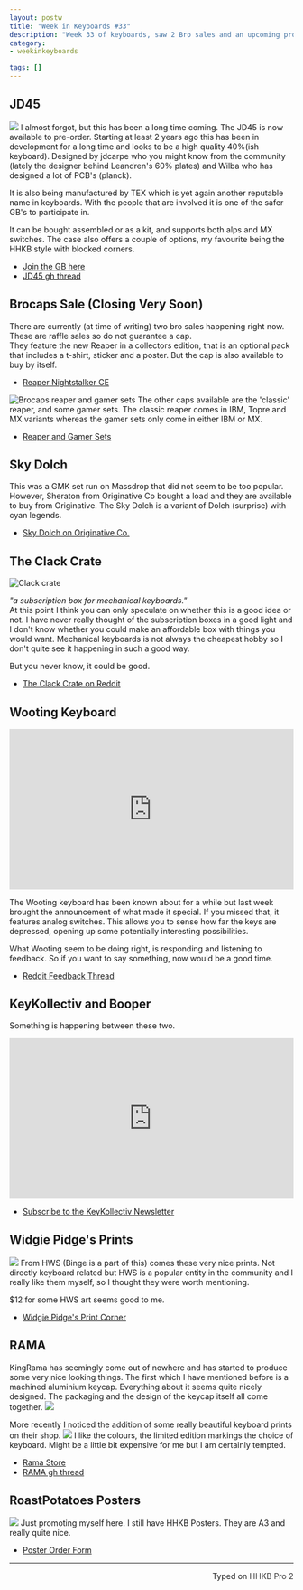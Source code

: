 ```yaml
---
layout: postw
title: "Week in Keyboards #33"
description: "Week 33 of keyboards, saw 2 Bro sales and an upcoming project from booper and keykollectiv. The Wooting keyboard has also become less mysterious."
category: 
- weekinkeyboards

tags: []
---
```


## JD45
![](http://i.imgur.com/FwNaBhC.jpg)
I almost forgot, but this has been a long time coming. The JD45 is now available to pre-order. Starting at least 2 years ago this has been in development for a long time and looks to be a high quality 40%(ish keyboard). Designed by jdcarpe who you might know from the community (lately the designer behind Leandren's 60% plates) and Wilba who has designed a lot of PCB's (planck).  

It is also being manufactured by TEX which is yet again another reputable name in keyboards. With the people that are involved it is one of the safer GB's to participate in.

It can be bought assembled or as a kit, and supports both alps and MX switches. The case also offers a couple of options, my favourite being the HHKB style with blocked corners.

* [Join the GB here](http://jd45.carpekeyboards.com/)
* [JD45 gh thread](https://geekhack.org/index.php?topic=62641.0)

## Brocaps Sale (Closing Very Soon)
There are currently (at time of writing) two bro sales happening right now. These are raffle sales so do not guarantee a cap.  
They feature the new Reaper in a collectors edition, that is an optional pack that includes a t-shirt, sticker and a poster. But the cap is also available to buy by itself.

* [Reaper Nightstalker CE](https://ctrlalt.io/invasion/buy)

![Brocaps reaper and gamer sets](http://i.imgur.com/ADgM31j.jpg)
The other caps available are the 'classic' reaper, and some gamer sets. The classic reaper comes in IBM, Topre and MX variants whereas the gamer sets only come in either IBM or MX.

* [Reaper and Gamer Sets](https://ctrlalt.io/reapersngamers)

## Sky Dolch
This was a GMK set run on Massdrop that did not seem to be too popular. However, Sheraton from Originative Co bought a load and they are available to buy from Originative. The Sky Dolch is a variant of Dolch (surprise) with cyan legends.

* [Sky Dolch on Originative Co.](https://www.originativeco.com/products/sky-dolch?variant=11176278725)

## The Clack Crate
![Clack crate](https://i.imgur.com/MpKFQ3i.jpg)

*"a subscription box for mechanical keyboards."*  
At this point I think you can only speculate on whether this is a good idea or not. I have never really thought of the subscription boxes in a good light and I don't know whether you could make an affordable box with things you would want. Mechanical keyboards is not always the cheapest hobby so I don't quite see it happening in such a good way.

But you never know, it could be good.

* [The Clack Crate on Reddit](https://redd.it/473djl)

## Wooting Keyboard

<style>.embed-container { position: relative; padding-bottom: 56.25%; height: 0; overflow: hidden; max-width: 100%; } .embed-container iframe, .embed-container object, .embed-container embed { position: absolute; top: 0; left: 0; width: 100%; height: 100%; }</style><div class='embed-container'><iframe src='https://www.youtube.com/embed//4DHcEW389Gc' frameborder='0' allowfullscreen></iframe></div>

The Wooting keyboard has been known about for a while but last week brought the announcement of what made it special. If you missed that, it features analog switches. This allows you to sense how far the keys are depressed, opening up some potentially interesting possibilities.  

What Wooting seem to be doing right, is responding and listening to feedback. So if you want to say something, now would be a good time.

* [Reddit Feedback Thread](https://redd.it/46ecef)


## KeyKollectiv and Booper
Something is happening between these two.

<style>.embed-container { position: relative; padding-bottom: 56.25%; height: 0; overflow: hidden; max-width: 100%; } .embed-container iframe, .embed-container object, .embed-container embed { position: absolute; top: 0; left: 0; width: 100%; height: 100%; }</style><div class='embed-container'><iframe src='https://www.youtube.com/embed//lHkavOnmHPA' frameborder='0' allowfullscreen></iframe></div>

* [Subscribe to the KeyKollectiv Newsletter](http://keykollectiv.us10.list-manage.com/subscribe?u=c22517f61875249802efa927f&id=37e5e792f7)

## Widgie Pidge's Prints
![](http://i.imgur.com/KQAYJVP.jpg)
From HWS (Binge is a part of this) comes these very nice prints. Not directly keyboard related but HWS is a popular entity in the community and I really like them myself, so I thought they were worth mentioning. 

$12 for some HWS art seems good to me.

* [Widgie Pidge's Print Corner ](https://geekhack.org/index.php?topic=79424)

## RAMA
KingRama has seemingly come out of nowhere and has started to produce some very nice looking things.
The first which I have mentioned before is a machined aluminium keycap. Everything about it seems quite nicely designed. The packaging and the design of the keycap itself all come together.
![](http://i.imgur.com/S7aD8S0.png)  

More recently I noticed the addition of some really beautiful keyboard prints on their shop.
![](http://i.imgur.com/qdQEDBr.jpg)
I like the colours, the limited edition markings the choice of keyboard. Might be a little bit expensive for me but I am certainly tempted.

* [Rama Store](http://rama.works/store/)
* [RAMA gh thread](https://geekhack.org/index.php?topic=78796.0)

## RoastPotatoes Posters
![](http://i.imgur.com/GAvlAF2.png)
Just promoting myself here. I still have HHKB Posters. They are A3 and really quite nice.

* [Poster Order Form](https://docs.google.com/forms/d/1qnBoFbkBhJ5soaexC_V68Oaik4lIYRGcRTBDs1c2qAE/viewform)

---------------------------------

<p style="text-align: right" title="Equipped with Hasu's alternative controller">Typed on <font color="#373737">HHKB Pro 2</font></p>
